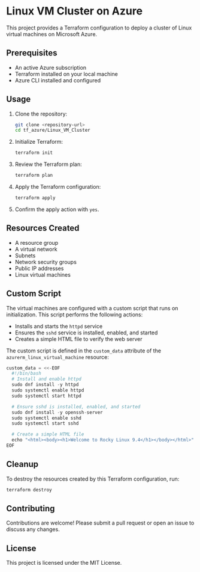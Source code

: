 # Linux VM Cluster on Azure

This project provides a Terraform configuration to deploy a cluster of Linux virtual machines on Microsoft Azure.

## Prerequisites

- An active Azure subscription
- Terraform installed on your local machine
- Azure CLI installed and configured

## Usage

1. Clone the repository:
    ```sh
    git clone <repository-url>
    cd tf_azure/Linux_VM_Cluster
    ```

2. Initialize Terraform:
    ```sh
    terraform init
    ```

3. Review the Terraform plan:
    ```sh
    terraform plan
    ```

4. Apply the Terraform configuration:
    ```sh
    terraform apply
    ```

5. Confirm the apply action with `yes`.

## Resources Created

- A resource group
- A virtual network
- Subnets
- Network security groups
- Public IP addresses
- Linux virtual machines

## Custom Script

The virtual machines are configured with a custom script that runs on initialization. This script performs the following actions:

- Installs and starts the `httpd` service
- Ensures the `sshd` service is installed, enabled, and started
- Creates a simple HTML file to verify the web server

The custom script is defined in the `custom_data` attribute of the `azurerm_linux_virtual_machine` resource:

```terraform
custom_data = <<-EOF
  #!/bin/bash
  # Install and enable httpd
  sudo dnf install -y httpd
  sudo systemctl enable httpd
  sudo systemctl start httpd

  # Ensure sshd is installed, enabled, and started
  sudo dnf install -y openssh-server
  sudo systemctl enable sshd
  sudo systemctl start sshd

  # Create a simple HTML file
  echo "<html><body><h1>Welcome to Rocky Linux 9.4</h1></body></html>" | sudo tee /var/www/html/index.html
EOF
```

## Cleanup

To destroy the resources created by this Terraform configuration, run:
```sh
terraform destroy
```

## Contributing

Contributions are welcome! Please submit a pull request or open an issue to discuss any changes.

## License

This project is licensed under the MIT License.